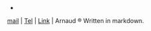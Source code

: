 -
[mail](mailto:arnobarbotte@gmail.com) | [Tel](tel:+33688225022) | [Link](https://fr.linkedin.com/in/arnaudbarbotte) | Arnaud ®  Written in markdown.
